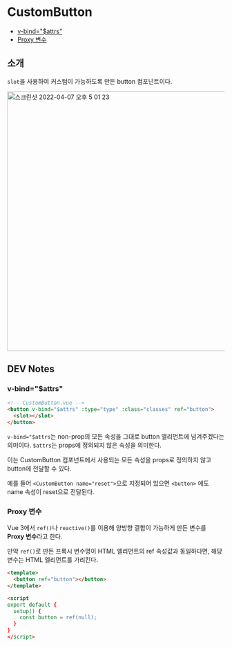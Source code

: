 # CustomButton

  - [v-bind="$attrs"](#v-bindattrs)
  - [Proxy 변수](#proxy-변수)

## 소개
`slot`을 사용하여 커스텀이 가능하도록 만든 button 컴포넌트이다.

<img width="600" alt="스크린샷 2022-04-07 오후 5 01 23" src="https://user-images.githubusercontent.com/31913666/162151467-e325b46f-ac4d-4e6e-9345-73a00c96bfbb.png">


## DEV Notes 
### v-bind="$attrs" 
```html
<!-- CustomButton.vue -->
<button v-bind="$attrs" :type="type" :class="classes" ref="button">
  <slot></slot>
</button>
```
`v-bind="$attrs`는 non-prop의 모든 속성을 그대로 button 엘리먼트에 넘겨주겠다는 의미이다.
`$attrs`는 props에 정의되지 않은 속성을 의미한다.

이는 CustomButton 컴포넌트에서 사용되는 모든 속성을 props로 정의하지 않고 button에 전달할 수 있다.

예를 들어 `<CustomButton name="reset">`으로 지정되어 있으면 `<button>` 에도 name 속성이 reset으로 전달된다.


### Proxy 변수
Vue 3에서 `ref()`나 `reactive()`를 이용해 양방향 결합이 가능하게 만든 변수를 **Proxy 변수**라고 한다.

만약 `ref()`로 만든 프록시 변수명이 HTML 엘리먼트의 ref 속성값과 동일하다면,
해당 변수는 HTML 엘리먼트를 가리킨다.

```html
<template>
  <button ref="button"></button>
</template>

<script
export default {
  setup() {
    const button = ref(null);
  }
}
</script>
```
